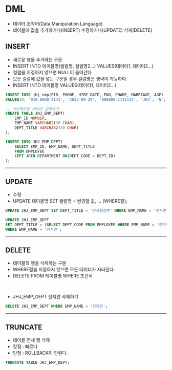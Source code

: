 # DML
- 데이터 조작어(Data Manipulation Language)
- 테이블에 값을 추가하거나(INSERT) 수정하거나(UPDATE) 삭제(DELETE)

## INSERT
- 새로운 행을 추가하는 구문
- INSERT INTO 테이블명(컬럼명, 컬럼명2...) VALUES(데이터1, 데이터2...)
- 컬럼을 지정하지 않으면 NULL이 들어간다
- 모든 컬럼에 값을 넣는 구문일 경우 컬럼명은 생략이 가능하다.
- INSERT INTO 테이블명 VALUES(데이터1, 테이터2...)

```SQL
INSERT INTO jhj_emp(EID, PHONE, HIRE_DATE, ENO, ENAME, MARRIAGE, AGE)
VALUES(0, '010-0000-4141', '2022-09-29', '000000-1111111', 'JHJ', 'N', 21);

-- 서브쿼리로 데이터 입력하기
CREATE TABLE JHJ_EMP_DEPT(
    EMP_ID NUMBER,
    EMP_NAME VARCHAR2(30 CHAR),
    DEPT_TITLE VARCHAR2(30 CHAR)
);

INSERT INTO JHJ_EMP_DEPT(
    SELECT EMP_ID, EMP_NAME, DEPT_TITLE
    FROM EMPLOYEE
    LEFT JOIN DEPARTMENT ON(DEPT_CODE = DEPT_ID)
);
```
<hr>

## UPDATE
- 수정
- UPDATE 테이블명 SET 컬럼명 = 변경할 값, ... (WHERE절);

```SQL
UPDATE JHJ_EMP_DEPT SET DEPT_TITLE = '인사잘함부' WHERE EMP_NAME = '전지연';

UPDATE JHJ_EMP_DEPT 
SET DEPT_TITLE = (SELECT DEPT_CODE FROM EMPLOYEE WHERE EMP_NAME = '전지연')
WHERE EMP_NAME = '전지연';
```
<hr>

## DELETE
- 테이블의 행을 삭제하는 구문
- WHERE절을 지정하지 않으면 모든 데이터가 사라진다.
- DELETE FROM 테이블명 WHERE 조건식

<br>

- JHJ_EMP_DEPT 전지연 삭제하기

```SQL
DELETE JHJ_EMP_DEPT WHERE EMP_NAME = '전지연';
```

<hr>

## TRUNCATE
- 테이블 전체 행 삭제
- 장점 : 빠르다
- 단점 : ROLLBACK이 안된다.

```SQL
TRUNCATE TABLE JHJ_EMP_DEPT;
```